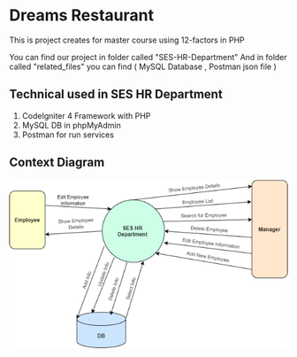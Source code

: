 # Dreams Restaurant

This is project creates for master course using 12-factors in PHP

You can find our project in folder called "SES-HR-Department"
And in folder called "related_files" you can find ( MySQL Database , Postman json file )

## Technical used in SES HR Department
1. CodeIgniter 4 Framework with PHP
2. MySQL DB in phpMyAdmin
3. Postman for run services

## Context Diagram
![Context Diagram](context_diagram.png)


